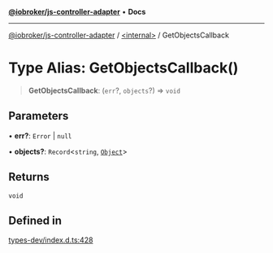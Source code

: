 [**@iobroker/js-controller-adapter**](../../README.md) • **Docs**

***

[@iobroker/js-controller-adapter](../../globals.md) / [\<internal\>](../README.md) / GetObjectsCallback

# Type Alias: GetObjectsCallback()

> **GetObjectsCallback**: (`err`?, `objects`?) => `void`

## Parameters

• **err?**: `Error` \| `null`

• **objects?**: `Record`\<`string`, [`Object`](Object.md)\>

## Returns

`void`

## Defined in

[types-dev/index.d.ts:428](https://github.com/ioBroker/ioBroker.js-controller/blob/fe9fbf6b684b474bc0dfc453eb28790be874895e/packages/types-dev/index.d.ts#L428)

